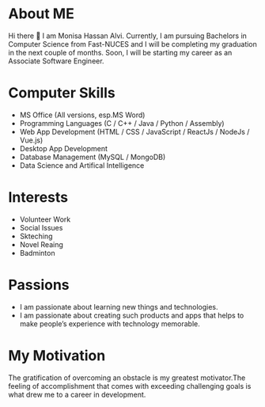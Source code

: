 # About ME
Hi there 👋 I am Monisa Hassan Alvi.
Currently, I am pursuing Bachelors in Computer Science from Fast-NUCES and I will be completing my graduation in the next couple of months. 
Soon, I will be starting my career as an Associate Software Engineer.

# Computer Skills
- MS Office (All versions, esp.MS Word)
- Programming Languages (C / C++ / Java / Python / Assembly)
- Web App Development (HTML / CSS / JavaScript / ReactJs / NodeJs / Vue.js)
- Desktop App Development
- Database Management (MySQL / MongoDB)
- Data Science and Artifical Intelligence

# Interests
- Volunteer Work
- Social Issues
- Skteching
- Novel Reaing
- Badminton

# Passions
- I am passionate about learning new things and technologies. 
- I am passionate about creating such products and apps that helps to make people’s experience with technology memorable.

# My Motivation
The gratification of overcoming an obstacle is my greatest motivator.The feeling of accomplishment that comes with exceeding challenging goals is what drew me to a career in development.
<!--
**MonisaHassanAlvi/MonisaHassanAlvi** is a ✨ _special_ ✨ repository because its `README.md` (this file) appears on your GitHub profile.

Here are some ideas to get you started:

- 🔭 I’m currently working on ...
- 🌱 I’m currently learning ...
- 👯 I’m looking to collaborate on ...
- 🤔 I’m looking for help with ...
- 💬 Ask me about ...
- 📫 How to reach me: ...
- 😄 Pronouns: ...
- ⚡ Fun fact: ...
-->
